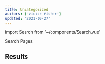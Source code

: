 ```yaml
---
title: Uncategorized
authors: ["Victor Fisher"]
updated: "2021-10-27"
---
```


import Search from '~/components/Search.vue'

<g-link to="/">Search Pages</g-link>

## Results

<Search category="None" />
